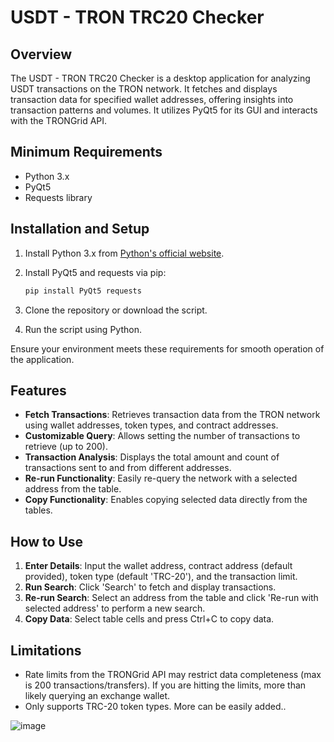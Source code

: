# USDT - TRON TRC20 Checker

## Overview
The USDT - TRON TRC20 Checker is a desktop application for analyzing USDT transactions on the TRON network. It fetches and displays transaction data for specified wallet addresses, offering insights into transaction patterns and volumes. It utilizes PyQt5 for its GUI and interacts with the TRONGrid API.

## Minimum Requirements
- Python 3.x
- PyQt5
- Requests library

## Installation and Setup
1. Install Python 3.x from [Python's official website](https://www.python.org/downloads/).
2. Install PyQt5 and requests via pip:

   ```bash
   pip install PyQt5 requests
   ```

3. Clone the repository or download the script.
4. Run the script using Python.

Ensure your environment meets these requirements for smooth operation of the application.

## Features
- **Fetch Transactions**: Retrieves transaction data from the TRON network using wallet addresses, token types, and contract addresses.
- **Customizable Query**: Allows setting the number of transactions to retrieve (up to 200).
- **Transaction Analysis**: Displays the total amount and count of transactions sent to and from different addresses.
- **Re-run Functionality**: Easily re-query the network with a selected address from the table.
- **Copy Functionality**: Enables copying selected data directly from the tables.

## How to Use
1. **Enter Details**: Input the wallet address, contract address (default provided), token type (default 'TRC-20'), and the transaction limit.
2. **Run Search**: Click 'Search' to fetch and display transactions.
3. **Re-run Search**: Select an address from the table and click 'Re-run with selected address' to perform a new search.
4. **Copy Data**: Select table cells and press Ctrl+C to copy data.

## Limitations
- Rate limits from the TRONGrid API may restrict data completeness (max is 200 transactions/transfers).  If you are hitting the limits, more than likely querying an exchange wallet.
- Only supports TRC-20 token types. More can be easily added..

![image](https://github.com/maccheroncelli/TRON-USDT-CHECKER/assets/154501937/0c5a02fe-b232-4e29-8ed4-02ec7f9f86d7)


